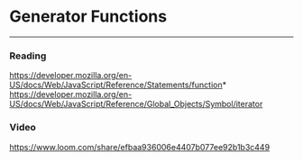 # Generator Functions

---

### Reading

https://developer.mozilla.org/en-US/docs/Web/JavaScript/Reference/Statements/function*
https://developer.mozilla.org/en-US/docs/Web/JavaScript/Reference/Global_Objects/Symbol/iterator

### Video

https://www.loom.com/share/efbaa936006e4407b077ee92b1b3c449

